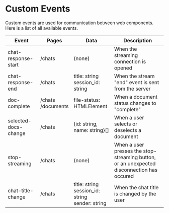 # Custom Events

Custom events are used for communication between web components. Here is a list of all available events.

| Event                | Pages                 | Data                                                    | Description                                                                               |
| -------------------- | --------------------- | ------------------------------------------------------- | ----------------------------------------------------------------------------------------- |
| chat-response-start  | /chats                | (none)                                                  | When the streaming connection is opened                                                   |
| chat-response-end    | /chats                | title: string<br/>session_id: string                    | When the stream "end" event is sent from the server                                       |
| doc-complete         | /chats<br/>/documents | file-status: HTMLElement                                | When a document status changes to "complete"                                              |
| selected-docs-change | /chats                | {id: string, name: string}[]                            | When a user selects or deselects a document                                               |
| stop-streaming       | /chats                | (none)                                                  | When a user presses the stop-streaming button, or an unexpected disconnection has occured |
| chat-title-change    | /chats                | title: string<br/>session_id: string<br/>sender: string | When the chat title is changed by the user                                                |
